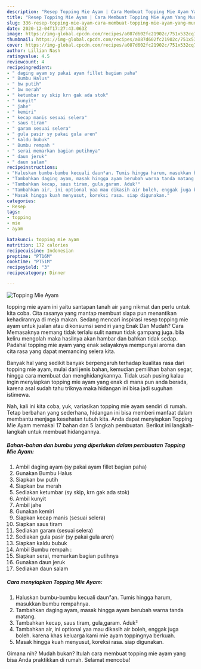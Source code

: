 ```yaml
---
description: "Resep Topping Mie Ayam | Cara Membuat Topping Mie Ayam Yang Mudah Dan Praktis"
title: "Resep Topping Mie Ayam | Cara Membuat Topping Mie Ayam Yang Mudah Dan Praktis"
slug: 336-resep-topping-mie-ayam-cara-membuat-topping-mie-ayam-yang-mudah-dan-praktis
date: 2020-12-04T17:27:43.063Z
image: https://img-global.cpcdn.com/recipes/a087d602fc21902c/751x532cq70/topping-mie-ayam-foto-resep-utama.jpg
thumbnail: https://img-global.cpcdn.com/recipes/a087d602fc21902c/751x532cq70/topping-mie-ayam-foto-resep-utama.jpg
cover: https://img-global.cpcdn.com/recipes/a087d602fc21902c/751x532cq70/topping-mie-ayam-foto-resep-utama.jpg
author: Lillian Nash
ratingvalue: 4.5
reviewcount: 4
recipeingredient:
- " daging ayam sy pakai ayam fillet bagian paha"
- " Bumbu Halus"
- " bw putih"
- " bw merah"
- " ketumbar sy skip krn gak ada stok"
- " kunyit"
- " jahe"
- " kemiri"
- " kecap manis sesuai selera"
- " saus tiram"
- " garam sesuai selera"
- " gula pasir sy pakai gula aren"
- " kaldu bubuk"
- " Bumbu rempah "
- " serai memarkan bagian putihnya"
- " daun jeruk"
- " daun salam"
recipeinstructions:
- "Haluskan bumbu-bumbu kecuali daun²an. Tumis hingga harum, masukkan bumbu rempahnya."
- "Tambahkan daging ayam, masak hingga ayam berubah warna tanda matang."
- "Tambahkan kecap, saus tiram, gula,garam. Aduk²"
- "Tambahkan air, ini optional yaa mau dikasih air boleh, enggak juga boleh. karena khas keluarga kami mie ayam toppingnya berkuah."
- "Masak hingga kuah menyusut, koreksi rasa. siap digunakan."
categories:
- Resep
tags:
- topping
- mie
- ayam

katakunci: topping mie ayam 
nutrition: 172 calories
recipecuisine: Indonesian
preptime: "PT16M"
cooktime: "PT51M"
recipeyield: "3"
recipecategory: Dinner

---
```



![Topping Mie Ayam](https://img-global.cpcdn.com/recipes/a087d602fc21902c/751x532cq70/topping-mie-ayam-foto-resep-utama.jpg)


topping mie ayam ini yaitu santapan tanah air yang nikmat dan perlu untuk kita coba. Cita rasanya yang mantap membuat siapa pun menantikan kehadirannya di meja makan.
Sedang mencari inspirasi resep topping mie ayam untuk jualan atau dikonsumsi sendiri yang Enak Dan Mudah? Cara Memasaknya memang tidak terlalu sulit namun tidak gampang juga. bila keliru mengolah maka hasilnya akan hambar dan bahkan tidak sedap. Padahal topping mie ayam yang enak selayaknya mempunyai aroma dan cita rasa yang dapat memancing selera kita.

Banyak hal yang sedikit banyak berpengaruh terhadap kualitas rasa dari topping mie ayam, mulai dari jenis bahan, kemudian pemilihan bahan segar, hingga cara membuat dan menghidangkannya. Tidak usah pusing kalau ingin menyiapkan topping mie ayam yang enak di mana pun anda berada, karena asal sudah tahu triknya maka hidangan ini bisa jadi suguhan istimewa.




Nah, kali ini kita coba, yuk, variasikan topping mie ayam sendiri di rumah. Tetap berbahan yang sederhana, hidangan ini bisa memberi manfaat dalam membantu menjaga kesehatan tubuh kita. Anda dapat menyiapkan Topping Mie Ayam memakai 17 bahan dan 5 langkah pembuatan. Berikut ini langkah-langkah untuk membuat hidangannya.

<!--inarticleads1-->

##### Bahan-bahan dan bumbu yang diperlukan dalam pembuatan Topping Mie Ayam:

1. Ambil  daging ayam (sy pakai ayam fillet bagian paha)
1. Gunakan  Bumbu Halus
1. Siapkan  bw putih
1. Siapkan  bw merah
1. Sediakan  ketumbar (sy skip, krn gak ada stok)
1. Ambil  kunyit
1. Ambil  jahe
1. Gunakan  kemiri
1. Siapkan  kecap manis (sesuai selera)
1. Siapkan  saus tiram
1. Sediakan  garam (sesuai selera)
1. Sediakan  gula pasir (sy pakai gula aren)
1. Siapkan  kaldu bubuk
1. Ambil  Bumbu rempah :
1. Siapkan  serai, memarkan bagian putihnya
1. Gunakan  daun jeruk
1. Sediakan  daun salam




<!--inarticleads2-->

##### Cara menyiapkan Topping Mie Ayam:

1. Haluskan bumbu-bumbu kecuali daun²an. Tumis hingga harum, masukkan bumbu rempahnya.
1. Tambahkan daging ayam, masak hingga ayam berubah warna tanda matang.
1. Tambahkan kecap, saus tiram, gula,garam. Aduk²
1. Tambahkan air, ini optional yaa mau dikasih air boleh, enggak juga boleh. karena khas keluarga kami mie ayam toppingnya berkuah.
1. Masak hingga kuah menyusut, koreksi rasa. siap digunakan.




Gimana nih? Mudah bukan? Itulah cara membuat topping mie ayam yang bisa Anda praktikkan di rumah. Selamat mencoba!
